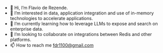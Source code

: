 - 👋 Hi, I’m Flavio de Rezende.
- 👀 I’m interested in data, application integration and use of in-memory technologies to accelerate applications.
- 🌱 I’m currently learning how to leverage LLMs to expose and search on enterprise data.
- 💞️ I’m looking to collaborate on integrations between Redis and other platforms.
- 📫 How to reach me fdr1100@gmail.com

<!---
fdr1100/fdr1100 is a ✨ special ✨ repository because its `README.md` (this file) appears on your GitHub profile.
You can click the Preview link to take a look at your changes.
--->
